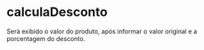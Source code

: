 # calculaDesconto
Será exibido o valor do produto, após informar o valor original e a porcentagem do desconto.
